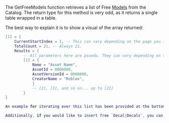 The GetFreeModels function retrieves a list of Free [Models](https://developer.roblox.com/en-us/api-reference/class/Model) from the Catalog. The return type for this method is very odd, as it returns a single table wrapped in a table.

The best way to explain it is to show a visual of the array returned:

```lua
[1] = {
    CurrentStartIndex = 1, -- This can vary depending on the page you input.
    TotalCount = 21, -- Always 21.
    Results = {
        -- All parameters here are psuedo. They can vary depending on the asset.
        [1] = {    
            Name = "Asset Name",
            AssetId = 0000000,
            AssetVersionId = 0000000,
            CreatorName = "Roblox",
            }
            -- [2], [3], and so on... up to [21]
        }
}

An example for iterating over this list has been provided at the bottom of this page.

Additionally, if you would like to insert free `Decal|Decals`, you can use the `InsertService/GetFreeDecals` function.
```